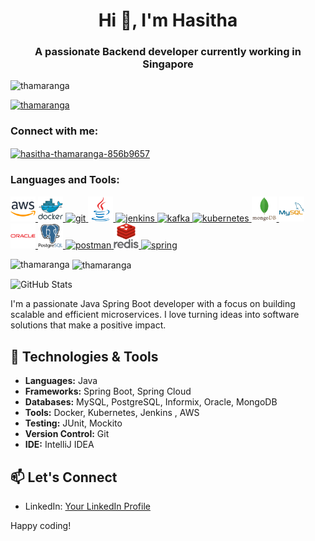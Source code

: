 <h1 align="center">Hi 👋, I'm Hasitha</h1>
<h3 align="center">A passionate Backend developer currently working in Singapore</h3>

<p align="left"> <img src="https://komarev.com/ghpvc/?username=thamaranga&label=Profile%20views&color=0e75b6&style=flat" alt="thamaranga" /> </p>

<p align="left"> <a href="https://github.com/ryo-ma/github-profile-trophy"><img src="https://github-profile-trophy.vercel.app/?username=thamaranga" alt="thamaranga" /></a> </p>

<h3 align="left">Connect with me:</h3>
<p align="left">
<a href="https://linkedin.com/in/hasitha-thamaranga-856b9657" target="blank"><img align="center" src="https://raw.githubusercontent.com/rahuldkjain/github-profile-readme-generator/master/src/images/icons/Social/linked-in-alt.svg" alt="hasitha-thamaranga-856b9657" height="30" width="40" /></a>
</p>

<h3 align="left">Languages and Tools:</h3>
<p align="left"> <a href="https://aws.amazon.com" target="_blank" rel="noreferrer"> <img src="https://raw.githubusercontent.com/devicons/devicon/master/icons/amazonwebservices/amazonwebservices-original-wordmark.svg" alt="aws" width="40" height="40"/> </a> <a href="https://www.docker.com/" target="_blank" rel="noreferrer"> <img src="https://raw.githubusercontent.com/devicons/devicon/master/icons/docker/docker-original-wordmark.svg" alt="docker" width="40" height="40"/> </a> <a href="https://git-scm.com/" target="_blank" rel="noreferrer"> <img src="https://www.vectorlogo.zone/logos/git-scm/git-scm-icon.svg" alt="git" width="40" height="40"/> </a> <a href="https://www.java.com" target="_blank" rel="noreferrer"> <img src="https://raw.githubusercontent.com/devicons/devicon/master/icons/java/java-original.svg" alt="java" width="40" height="40"/> </a> <a href="https://www.jenkins.io" target="_blank" rel="noreferrer"> <img src="https://www.vectorlogo.zone/logos/jenkins/jenkins-icon.svg" alt="jenkins" width="40" height="40"/> </a> <a href="https://kafka.apache.org/" target="_blank" rel="noreferrer"> <img src="https://www.vectorlogo.zone/logos/apache_kafka/apache_kafka-icon.svg" alt="kafka" width="40" height="40"/> </a> <a href="https://kubernetes.io" target="_blank" rel="noreferrer"> <img src="https://www.vectorlogo.zone/logos/kubernetes/kubernetes-icon.svg" alt="kubernetes" width="40" height="40"/> </a> <a href="https://www.mongodb.com/" target="_blank" rel="noreferrer"> <img src="https://raw.githubusercontent.com/devicons/devicon/master/icons/mongodb/mongodb-original-wordmark.svg" alt="mongodb" width="40" height="40"/> </a> <a href="https://www.mysql.com/" target="_blank" rel="noreferrer"> <img src="https://raw.githubusercontent.com/devicons/devicon/master/icons/mysql/mysql-original-wordmark.svg" alt="mysql" width="40" height="40"/> </a> <a href="https://www.oracle.com/" target="_blank" rel="noreferrer"> <img src="https://raw.githubusercontent.com/devicons/devicon/master/icons/oracle/oracle-original.svg" alt="oracle" width="40" height="40"/> </a> <a href="https://www.postgresql.org" target="_blank" rel="noreferrer"> <img src="https://raw.githubusercontent.com/devicons/devicon/master/icons/postgresql/postgresql-original-wordmark.svg" alt="postgresql" width="40" height="40"/> </a> <a href="https://postman.com" target="_blank" rel="noreferrer"> <img src="https://www.vectorlogo.zone/logos/getpostman/getpostman-icon.svg" alt="postman" width="40" height="40"/> </a> <a href="https://redis.io" target="_blank" rel="noreferrer"> <img src="https://raw.githubusercontent.com/devicons/devicon/master/icons/redis/redis-original-wordmark.svg" alt="redis" width="40" height="40"/> </a> <a href="https://spring.io/" target="_blank" rel="noreferrer"> <img src="https://www.vectorlogo.zone/logos/springio/springio-icon.svg" alt="spring" width="40" height="40"/> </a> </p>

<p><img align="left" src="https://github-readme-stats.vercel.app/api/top-langs?username=thamaranga&show_icons=true&locale=en&layout=compact" alt="thamaranga" /></p>

<p>&nbsp;<img align="center" src="https://github-readme-stats.vercel.app/api?username=thamaranga&show_icons=true&locale=en" alt="thamaranga" /></p>

![GitHub Stats](https://github-readme-stats.vercel.app/api?username=yourusername&show_icons=true&hide_title=true&hide_border=true&count_private=true&include_all_commits=true)



I'm a passionate Java Spring Boot developer with a focus on building scalable and efficient microservices. I love turning ideas into software solutions that make a positive impact.

## 🔧 Technologies & Tools

- **Languages:** Java
- **Frameworks:** Spring Boot, Spring Cloud
- **Databases:** MySQL, PostgreSQL, Informix, Oracle, MongoDB
- **Tools:** Docker, Kubernetes, Jenkins , AWS
- **Testing:** JUnit, Mockito
- **Version Control:** Git
- **IDE:** IntelliJ IDEA



## 📫 Let's Connect

- LinkedIn: [Your LinkedIn Profile](https://www.linkedin.com/in/hasitha-thamaranga-856b9657)

Happy coding!

